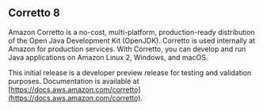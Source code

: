 ## Corretto 8

Amazon Corretto is a no-cost, multi-platform, production-ready distribution of the Open Java Development Kit (OpenJDK). Corretto is used internally at Amazon for production services. With Corretto, you can develop and run Java applications on Amazon Linux 2, Windows, and macOS.

This initial release is a developer preview release for testing and validation purposes. Documentation is available at [https://docs.aws.amazon.com/corretto](https://docs.aws.amazon.com/corretto).
